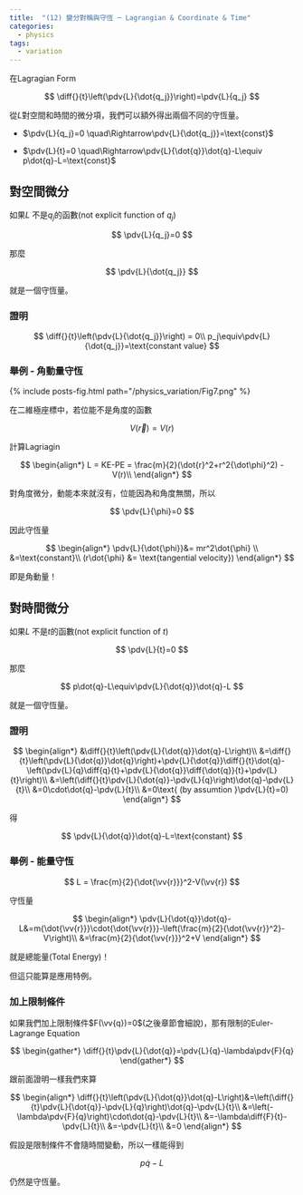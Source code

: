 ```yaml
---
title:  "(12) 變分對稱與守恆 ─ Lagrangian & Coordinate & Time"
categories:
  - physics
tags:
  - variation
---
```


在Lagragian Form

$$
\diff{}{t}\left(\pdv{L}{\dot{q_j}}\right)=\pdv{L}{q_j}
$$

從$L$對空間和時間的微分項，我們可以額外得出兩個不同的守恆量。

- $\pdv{L}{q_j}=0 \quad\Rightarrow\pdv{L}{\dot{q_j}}=\text{const}$

- $\pdv{L}{t}=0   \quad\Rightarrow\pdv{L}{\dot{q}}\dot{q}-L\equiv p\dot{q}-L=\text{const}$


## 對空間微分

如果$L$ 不是$q_j$的函數(not explicit function of $q_j$)

$$
\pdv{L}{q_j}=0
$$


那麼

$$
\pdv{L}{\dot{q_j}}
$$

就是一個守恆量。

### 證明

$$
\diff{}{t}\left(\pdv{L}{\dot{q_j}}\right) = 0\\
p_j\equiv\pdv{L}{\dot{q_j}}=\text{constant value}
$$			

### 舉例 - 角動量守恆

{% include posts-fig.html path="/physics_variation/Fig7.png" %}

在二維極座標中，若位能不是角度的函數

$$
V(\vec{r})=V(r)
$$

計算Lagriagin

$$
\begin{align*}
L = KE-PE = \frac{m}{2}(\dot{r}^2+r^2{\dot\phi}^2) - V(r)\\
\end{align*}
$$

對角度微分，動能本來就沒有，位能因為和角度無關，所以

$$
\pdv{L}{\phi}=0
$$

因此守恆量

$$
\begin{align*}
\pdv{L}{\dot{\phi}}&= mr^2\dot{\phi} \\
&=\text{constant}\\
(r\dot{\phi} &= \text{tangential velocity})
\end{align*}
$$

即是角動量！

## 對時間微分

如果$L$ 不是$t$的函數(not explicit function of $t$)

$$
\pdv{L}{t}=0
$$

那麼

$$
p\dot{q}-L\equiv\pdv{L}{\dot{q}}\dot{q}-L
$$

就是一個守恆量。

### 證明

$$
\begin{align*}
&\diff{}{t}\left(\pdv{L}{\dot{q}}\dot{q}-L\right)\\
&=\diff{}{t}\left(\pdv{L}{\dot{q}}\dot{q}\right)+\pdv{L}{\dot{q}}\diff{}{t}\dot{q}-\left(\pdv{L}{q}\diff{q}{t}+\pdv{L}{\dot{q}}\diff{\dot{q}}{t}+\pdv{L}{t}\right)\\
&=\left(\diff{}{t}\pdv{L}{\dot{q}}-\pdv{L}{q}\right)\dot{q}-\pdv{L}{t}\\
&=0\cdot\dot{q}-\pdv{L}{t}\\
&=0\text{ (by assumtion }\pdv{L}{t}=0)
\end{align*}
$$

得

$$
\pdv{L}{\dot{q}}\dot{q}-L=\text{constant}
$$

### 舉例 - 能量守恆

$$
L = \frac{m}{2}{\dot{\vv{r}}}^2-V(\vv{r})
$$

守恆量

$$
\begin{align*}
\pdv{L}{\dot{q}}\dot{q}-L&=m{\dot{\vv{r}}}\cdot{\dot{\vv{r}}}-\left(\frac{m}{2}{\dot{\vv{r}}^2}-V\right)\\
&=\frac{m}{2}{\dot{\vv{r}}}^2+V
\end{align*}
$$

就是總能量(Total Energy)！

但這只能算是應用特例。


### 加上限制條件

如果我們加上限制條件$F(\vv{q})=0$(之後章節會細說)，那有限制的Euler-Lagrange Equation

$$
\begin{gather*}
	\diff{}{t}\pdv{L}{\dot{q}}=\pdv{L}{q}-\lambda\pdv{F}{q}
\end{gather*}
$$

跟前面證明一樣我們來算

$$
\begin{align*}
\diff{}{t}\left(\pdv{L}{\dot{q}}\dot{q}-L\right)&=\left(\diff{}{t}\pdv{L}{\dot{q}}-\pdv{L}{q}\right)\dot{q}-\pdv{L}{t}\\
&=\left(-\lambda\pdv{F}{q}\right)\cdot\dot{q}-\pdv{L}{t}\\
&=-\lambda\diff{F}{t}-\pdv{L}{t}\\
&=-\pdv{L}{t}\\
&=0
\end{align*}
$$

假設是限制條件不會隨時間變動，所以一樣能得到

$$
p\dot{q}-L
$$

仍然是守恆量。
